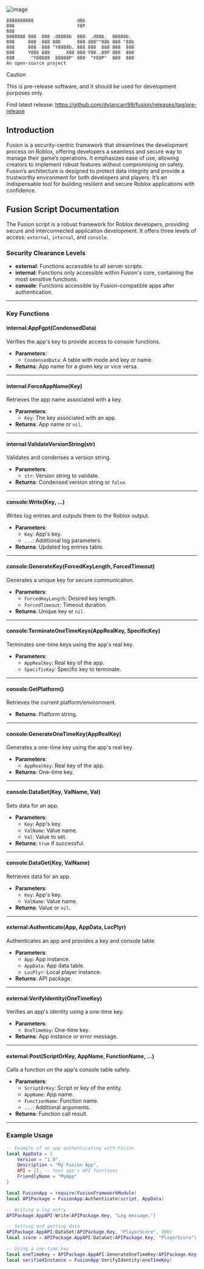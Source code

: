 ![image](https://github.com/dylancarr99/fusion/assets/172750460/9243044b-fbbb-4924-a2c5-288173578681)
```
8888888888                d8b                   
888                       Y8P                   
888                                             
8888888 888  888 .d8888b  888  .d88b.  88888b.  
888     888  888 88K      888 d88""88b 888 "88b 
888     888  888 "Y8888b. 888 888  888 888  888 
888     Y88b 888      X88 888 Y88..88P 888  888 
888      "Y88888  88888P' 888  "Y88P"  888  888
An open-source project
```
> [!CAUTION]
> This is pre-release software, and it should be used for development purposes only. 

Find latest release: 
https://github.com/dylancarr99/fusion/releases/tag/pre-release

## Introduction 
Fusion is a security-centric framework that streamlines the development process on Roblox, offering developers a seamless and secure way to manage their game’s operations. It emphasizes ease of use, allowing creators to implement robust features without compromising on safety. Fusion’s architecture is designed to protect data integrity and provide a trustworthy environment for both developers and players. It’s an indispensable tool for building resilient and secure Roblox applications with confidence.

## Fusion Script Documentation

The Fusion script is a robust framework for Roblox developers, providing secure and interconnected application development. It offers three levels of access: `external`, `internal`, and `console`.

### Security Clearance Levels
- **external**: Functions accessible to all server scripts.
- **internal**: Functions only accessible within Fusion's core, containing the most sensitive functions.
- **console**: Functions accessible by Fusion-compatible apps after authentication.

---

### Key Functions

#### internal:AppFgpt(CondensedData)
Verifies the app's key to provide access to console functions.
- **Parameters**:
  - `CondensedData`: A table with mode and key or name.
- **Returns**: App name for a given key or vice versa.

---

#### internal:ForceAppName(Key)
Retrieves the app name associated with a key.
- **Parameters**:
  - `Key`: The key associated with an app.
- **Returns**: App name or `nil`.

---

#### internal:ValidateVersionString(str)
Validates and condenses a version string.
- **Parameters**:
  - `str`: Version string to validate.
- **Returns**: Condensed version string or `false`.

---

#### console:Write(Key, ...)
Writes log entries and outputs them to the Roblox output.
- **Parameters**:
  - `Key`: App's key.
  - `...`: Additional log parameters.
- **Returns**: Updated log entries table.

---

#### console:GenerateKey(ForcedKeyLength, ForcedTimeout)
Generates a unique key for secure communication.
- **Parameters**:
  - `ForcedKeyLength`: Desired key length.
  - `ForcedTimeout`: Timeout duration.
- **Returns**: Unique key or `nil`.

---

#### console:TerminateOneTimeKeys(AppRealKey, SpecificKey)
Terminates one-time keys using the app's real key.
- **Parameters**:
  - `AppRealKey`: Real key of the app.
  - `SpecificKey`: Specific key to terminate.

---

#### console:GetPlatform()
Retrieves the current platform/environment.
- **Returns**: Platform string.

---

#### console:GenerateOneTimeKey(AppRealKey)
Generates a one-time key using the app's real key.
- **Parameters**:
  - `AppRealKey`: Real key of the app.
- **Returns**: One-time key.

---

#### console:DataSet(Key, ValName, Val)
Sets data for an app.
- **Parameters**:
  - `Key`: App's key.
  - `ValName`: Value name.
  - `Val`: Value to set.
- **Returns**: `true` if successful.

---

#### console:DataGet(Key, ValName)
Retrieves data for an app.
- **Parameters**:
  - `Key`: App's key.
  - `ValName`: Value name.
- **Returns**: Value or `nil`.

---

#### external:Authenticate(App, AppData, LocPlyr)
Authenticates an app and provides a key and console table.
- **Parameters**:
  - `App`: App instance.
  - `AppData`: App data table.
  - `LocPlyr`: Local player instance.
- **Returns**: API package.

---

#### external:VerifyIdentity(OneTimeKey)
Verifies an app's identity using a one-time key.
- **Parameters**:
  - `OneTimeKey`: One-time key.
- **Returns**: App instance or error message.

---

#### external:Post(ScriptOrKey, AppName, FunctionName, ...)
Calls a function on the app's console table safely.
- **Parameters**:
  - `ScriptOrKey`: Script or key of the entity.
  - `AppName`: App name.
  - `FunctionName`: Function name.
  - `...`: Additional arguments.
- **Returns**: Function call result.

---

### Example Usage

```lua
-- Example of an app authenticating with Fusion
local AppData = {
    Version = "1.0",
    Description = "My Fusion App",
    API = {}, -- Your app's API functions
    FriendlyName = "MyApp"
}

local FusionApp = require(FusionFrameworkModule)
local APIPackage = FusionApp:Authenticate(script, AppData)

-- Writing a log entry
APIPackage.AppAPI:Write(APIPackage.Key, "Log message.")

-- Setting and getting data
APIPackage.AppAPI:DataSet(APIPackage.Key, "PlayerScore", 100)
local score = APIPackage.AppAPI:DataGet(APIPackage.Key, "PlayerScore")

-- Using a one-time key
local oneTimeKey = APIPackage.AppAPI:GenerateOneTimeKey(APIPackage.Key)
local verifiedInstance = FusionApp:VerifyIdentity(oneTimeKey)


